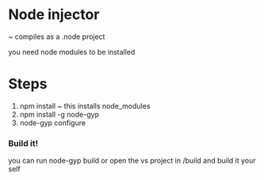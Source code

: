 # Node injector
~ compiles as a .node project

you need node modules to be installed

# Steps
1. npm install ~ this installs node_modules
2. npm install -g node-gyp
3. node-gyp configure
### Build it! 
you can run
node-gyp build 
or open the vs project in /build
and build it your self

